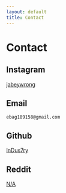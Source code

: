 ```yaml
---
layout: default
title: Contact
---
```

# Contact

## Instagram

[jabeywrong](https://www.instagram.com/jabeywrong)

## Email

`ebag189158@gmail.com`

## Github

[InDus7ry](https://github.com/InDus7ry)

## Reddit

[N/A](#)

